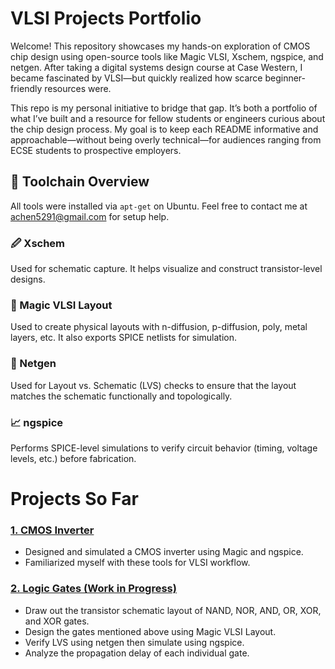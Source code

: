 # VLSI Projects Portfolio

Welcome! This repository showcases my hands-on exploration of CMOS chip design using open-source tools like Magic VLSI, Xschem, ngspice, and netgen. After taking a digital systems design course at Case Western, I became fascinated by VLSI—but quickly realized how scarce beginner-friendly resources were.

This repo is my personal initiative to bridge that gap. It’s both a portfolio of what I’ve built and a resource for fellow students or engineers curious about the chip design process. My goal is to keep each README informative and approachable—without being overly technical—for audiences ranging from ECSE students to prospective employers.


## 🔧 Toolchain Overview

All tools were installed via `apt-get` on Ubuntu. Feel free to contact me at [achen5291@gmail.com](mailto:achen5291@gmail.com) for setup help.

### 🖉 Xschem
Used for schematic capture. It helps visualize and construct transistor-level designs.

### 🧱 Magic VLSI Layout
Used to create physical layouts with n-diffusion, p-diffusion, poly, metal layers, etc. It also exports SPICE netlists for simulation.

### 📐 Netgen
Used for Layout vs. Schematic (LVS) checks to ensure that the layout matches the schematic functionally and topologically.

### 📈 ngspice
Performs SPICE-level simulations to verify circuit behavior (timing, voltage levels, etc.) before fabrication.

# Projects So Far
### [1. CMOS Inverter](./CMOSInverter)
- Designed and simulated a CMOS inverter using Magic and ngspice.
- Familiarized myself with these tools for VLSI workflow.

### [2. Logic Gates (Work in Progress)](./LogicGates)
- Draw out the transistor schematic layout of NAND, NOR, AND, OR, XOR, and XOR gates.
- Design the gates mentioned above using Magic VLSI Layout.
- Verify LVS using netgen then simulate using ngspice.
- Analyze the propagation delay of each individual gate.
